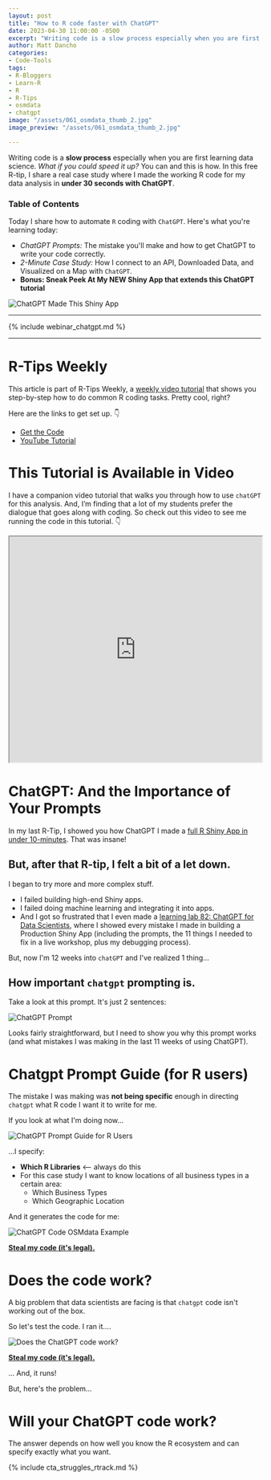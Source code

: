 ```yaml
---
layout: post
title: "How to R code faster with ChatGPT"
date: 2023-04-30 11:00:00 -0500
excerpt: "Writing code is a slow process especially when you are first learning data science. What if you could speed it up? You can and this is how." 
author: Matt Dancho
categories:
- Code-Tools
tags:
- R-Bloggers
- Learn-R
- R
- R-Tips
- osmdata
- chatgpt
image: "/assets/061_osmdata_thumb_2.jpg"
image_preview: "/assets/061_osmdata_thumb_2.jpg"

---
```

Writing code is a **slow process** especially when you are first learning data science. *What if you could speed it up?* You can and this is how. In this free R-tip, I share a real case study where I made the working R code for my data analysis in **under 30 seconds with ChatGPT**. 

### Table of Contents

Today I share how to automate `R` coding with `ChatGPT`. Here's what you're learning today:

* *ChatGPT Prompts:* The mistake you'll make and how to get ChatGPT to write your code correctly.
* *2-Minute Case Study:* How I connect to an API, Downloaded Data, and Visualized on a Map with `ChatGPT`. 
* **Bonus: Sneak Peek At My NEW Shiny App that extends this ChatGPT tutorial**

![ChatGPT Made This Shiny App](/assets/061_osmdata_thumb_2.jpg)

---

{% include webinar_chatgpt.md %}

---

# R-Tips Weekly

This article is part of R-Tips Weekly, a <a href="https://learn.business-science.io/r-tips-newsletter">weekly video tutorial</a> that shows you step-by-step how to do common R coding tasks. Pretty cool, right?

<p>Here are the links to get set up. 👇</p>

<ul> <li><a href="https://learn.business-science.io/r-tips-newsletter">Get the Code</a></li> <li><a href="https://youtu.be/0u1y5RU_to4">YouTube Tutorial</a></li> </ul>

# This Tutorial is Available in Video

I have a companion video tutorial that walks you through how to use `chatGPT` for this analysis. And, I’m finding that a lot of my students prefer the dialogue that goes along with coding. So check out this video to see me running the code in this tutorial. 👇

<iframe width="100%" height="450" src="https://www.youtube.com/embed/0u1y5RU_to4" title="YouTube video player" frameborder="1" allow="accelerometer; autoplay; clipboard-write; encrypted-media; gyroscope; picture-in-picture" allowfullscreen></iframe>


# ChatGPT: And the Importance of Your Prompts

In my last R-Tip, I showed you how ChatGPT I made a [full R Shiny App in under 10-minutes](/code-tools/2023/04/02/chatgpt-shiny-app.html). That was insane!

## But, after that R-tip, I felt a bit of a let down. 

I began to try more and more complex stuff. 

* I failed building high-end Shiny apps. 
* I failed doing machine learning and integrating it into apps.
* And I got so frustrated that I even made a [learning lab 82: ChatGPT for Data Scientists](https://university.business-science.io/p/learning-labs-pro), where I showed every mistake I made in building a Production Shiny App (including the prompts, the 11 things I needed to fix in a live workshop, plus my debugging process).

But, now I'm 12 weeks into `chatGPT` and I've realized 1 thing...

## How important `chatgpt` prompting is.  

Take a look at this prompt. It's just 2 sentences:

![ChatGPT Prompt](/assets/061_chatgpt_prompt.jpg)

Looks fairly straightforward, but I need to show you why this prompt works (and what mistakes I was making in the last 11 weeks of using ChatGPT).

# Chatgpt Prompt Guide (for R users)

The mistake I was making was **not being specific** enough in directing `chatgpt` what R code I want it to write for me. 

If you look at what I'm doing now...

![ChatGPT Prompt Guide for R Users](/assets/061_chatgpt_prompt_guide.jpg)

...I specify:

* **Which R Libraries** <-- always do this
* For this case study I want to know locations of all business types in a certain area:
    * Which Business Types
    * Which Geographic Location

And it generates the code for me:

![ChatGPT Code OSMdata Example](/assets/061_chatgpt_code_osmdata_example.jpg)

<p class='text-center date'> <a href='https://learn.business-science.io/r-tips-newsletter' target ='_blank'><strong>Steal my code (it's legal).</strong></a> </p>

# Does the code work?

A big problem that data scientists are facing is that `chatgpt` code isn't working out of the box. 

So let's test the code. I ran it....

![Does the ChatGPT code work?](/assets/061_chatgpt_does_it_work.jpg)

<p class='text-center date'> <a href='https://learn.business-science.io/r-tips-newsletter' target ='_blank'><strong>Steal my code (it's legal).</strong></a> </p>

... And, it runs!

But, here's the problem...

# Will your ChatGPT code work?

The answer depends on how well you know the R ecosystem and can specify exactly what you want. 


{% include cta_struggles_rtrack.md %}
